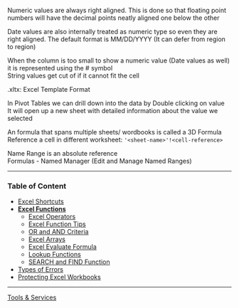 Numeric values are always right aligned. This is done so that floating point numbers will have the decimal points neatly aligned one below the other

Date values are also internally treated as numeric type so even they are right aligned. The default format is MM/DD/YYYY (It can defer from region to region)

When the column is too small to show a numeric value (Date values as well) it is represented using the # symbol  
String values get cut of if it cannot fit the cell

.xltx: Excel Template Format

In Pivot Tables we can drill down into the data by Double clicking on value  
It will open up a new sheet with detailed information about the value we selected

An formula that spans multiple sheets/ wordbooks is called a 3D Formula  
Reference a cell in different worksheet: `'<sheet-name>'!<cell-reference>`

Name Range is an absolute reference  
Formulas - Named Manager (Edit and Manage Named Ranges)

---

### Table of Content

* [Excel Shortcuts](Excel%20Shortcuts.md)
* **<u>Excel Functions</u>**
	* [Excel Operators](Functions/Excel%20Operators.md)
	* [Excel Function Tips](Functions/Excel%20Function%20Tips.md)
	* [OR and AND Criteria](Functions/OR%20and%20AND%20Criteria.md)
	* [Excel Arrays](Functions/Excel%20Arrays.md)
	* [Excel Evaluate Formula](Functions/Excel%20Evaluate%20Formula.md)
	* [Lookup Functions](Functions/Lookup%20Functions.md)
	* [SEARCH and FIND Function](Functions/SEARCH%20and%20FIND%20Function.md)
* [Types of Errors](Types%20of%20Errors.md)
* [Protecting Excel Workbooks](Protecting%20Excel%20Workbooks.md)

---

[Tools & Services](../Tools%20&%20Services.md)
